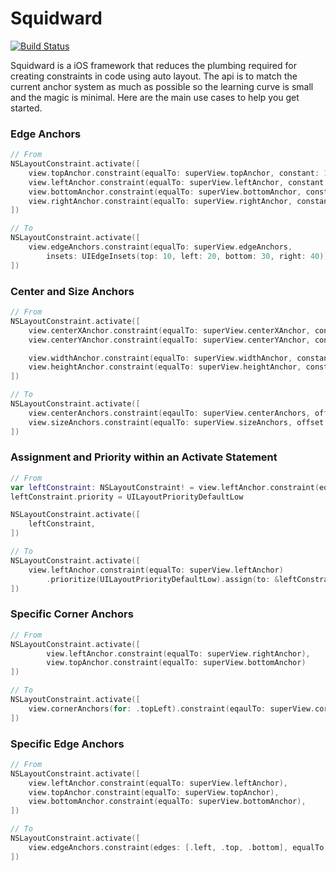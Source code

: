 # Squidward

[![Build Status](https://travis-ci.org/QuarkWorks/Squidward.svg?branch=master)](https://travis-ci.org/QuarkWorks/Squidward)

Squidward is a iOS framework that reduces the plumbing required for creating constraints in code using auto layout. The api is to match the current anchor system as much as possible so the learning curve is small and the magic is minimal. Here are the main use cases to help you get started.


### Edge Anchors
```swift
// From
NSLayoutConstraint.activate([
    view.topAnchor.constraint(equalTo: superView.topAnchor, constant: 10),
    view.leftAnchor.constraint(equalTo: superView.leftAnchor, constant: 20),
    view.bottomAnchor.constraint(equalTo: superView.bottomAnchor, constant: -30),
    view.rightAnchor.constraint(equalTo: superView.rightAnchor, constant: -40)
])

// To
NSLayoutConstraint.activate([
    view.edgeAnchors.constraint(equalTo: superView.edgeAnchors,
        insets: UIEdgeInsets(top: 10, left: 20, bottom: 30, right: 40))
])
```

### Center and Size Anchors
```swift
// From
NSLayoutConstraint.activate([
    view.centerXAnchor.constraint(equalTo: superView.centerXAnchor, constant: 10),
    view.centerYAnchor.constraint(equalTo: superView.centerYAnchor, constant: 20),

    view.widthAnchor.constraint(equalTo: superView.widthAnchor, constant: 30),
    view.heightAnchor.constraint(equalTo: superView.heightAnchor, constant: 30),
])

// To
NSLayoutConstraint.activate([
    view.centerAnchors.constraint(eqaulTo: superView.centerAnchors, offset: UIOffset(horizontal: 10, vertical: 20)),
    view.sizeAnchors.constraint(equalTo: superView.sizeAnchors, offset: UIOffset(horizontal: 20, vertical: 30))
])
```

### Assignment and Priority within an Activate Statement
```swift
// From
var leftConstraint: NSLayoutConstraint! = view.leftAnchor.constraint(equalTo: superView.leftAnchor)
leftConstraint.priority = UILayoutPriorityDefaultLow

NSLayoutConstraint.activate([
    leftConstraint,
])

// To 
NSLayoutConstraint.activate([
    view.leftAnchor.constraint(equalTo: superView.leftAnchor)
        .prioritize(UILayoutPriorityDefaultLow).assign(to: &leftConstraint),
])
```

### Specific Corner Anchors
```swift
// From
NSLayoutConstraint.activate([
        view.leftAnchor.constraint(equalTo: superView.rightAnchor),
        view.topAnchor.constraint(equalTo: superView.bottomAnchor)
])

// To
NSLayoutConstraint.activate([
    view.cornerAnchors(for: .topLeft).constraint(eqaulTo: superView.cornerAnchors(for: .bottomRight))
])
```

### Specific Edge Anchors
```swift
// From
NSLayoutConstraint.activate([
    view.leftAnchor.constraint(equalTo: superView.leftAnchor),
    view.topAnchor.constraint(equalTo: superView.topAnchor),
    view.bottomAnchor.constraint(equalTo: superView.bottomAnchor),
])

// To
NSLayoutConstraint.activate([
    view.edgeAnchors.constraint(edges: [.left, .top, .bottom], equalTo: superView.edgeAnchors)
])
```
